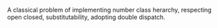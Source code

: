 A classical problem of implementing number class herarchy, respecting open closed, substitutability, adopting double dispatch.
